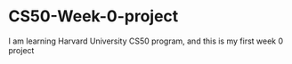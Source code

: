 # CS50-Week-0-project
I am learning Harvard University CS50 program, and this is my first week 0 project
